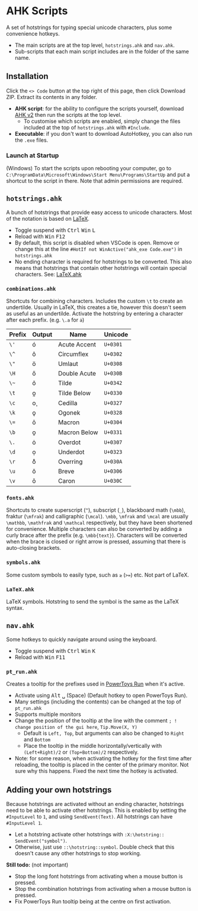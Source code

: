# AHK Scripts

A set of hotstrings for typing special unicode characters, plus some convenience hotkeys.

- The main scripts are at the top level, `hotstrings.ahk` and `nav.ahk`.
- Sub-scripts that each main script includes are in the folder of the same name.


## Installation

Click the `<> Code` button at the top right of this page, then click Download ZIP. Extract its contents in any folder.
- **AHK script**: for the ability to configure the scripts yourself, download [AHK v2](https://www.autohotkey.com/v2/) then run the scripts at the top level.
  - To customise which scripts are enabled, simply change the files included at the top of `hotstrings.ahk` with `#Include`.
- **Executable**: if you don't want to download AutoHotkey, you can also run the `.exe` files.


### Launch at Startup

(Windows) To start the scripts upon rebooting your computer, go to `C:\ProgramData\Microsoft\Windows\Start Menu\Programs\StartUp` and put a shortcut to the script in there. Note that admin permissions are required.



## `hotstrings.ahk`

A bunch of hotstrings that provide easy access to unicode characters. Most of the notation is based on [LaTeX](https://oeis.org/wiki/List_of_LaTeX_mathematical_symbols).
- Toggle suspend with <kbd>Ctrl</kbd> <kbd>Win</kbd> <kbd>L</kbd>
- Reload with <kbd>Win</kbd> <kbd>F12</kbd>
- By default, this script is disabled when VSCode is open. Remove or change this at the line `#HotIf not WinActive("ahk_exe Code.exe")` in `hotstrings.ahk`
- No ending character is required for hotstrings to be converted. This also means that hotstrings that contain other hotstrings will contain special characters. See: [LaTeX.ahk](#latexahk)


### `combinations.ahk`

Shortcuts for combining characters. Includes the custom `\t` to create an undertilde. Usually in LaTeX, this creates a tie, however this doesn't seem as useful as an undertilde.
Activate the hotstring by entering a character after each prefix. (e.g. `\.a` for `ȧ`)

| Prefix | Output | Name         | Unicode  |
| ------ | ------ | ------------ | -------- |
| `\'`   | ó      | Acute Accent | `U+0301` |
| `\^`   | ô      | Circumflex   | `U+0302` |
| `\"`   | ö      | Umlaut       | `U+0308` |
| `\H`   | ő      | Double Acute | `U+030B` |
| `\~`   | o͂      | Tilde        | `U+0342` |
| `\t`   | o̰      | Tilde Below  | `U+0330` |
| `\c`   | o̧      | Cedilla      | `U+0327` |
| `\k`   | ǫ      | Ogonek       | `U+0328` |
| `\=`   | ō      | Macron       | `U+0304` |
| `\b`   | o̱      | Macron Below | `U+0331` |
| `\.`   | ȯ      | Overdot      | `U+0307` |
| `\d`   | ọ      | Underdot     | `U+0323` |
| `\r`   | o̊      | Overring     | `U+030A` |
| `\u`   | ŏ      | Breve        | `U+0306` |
| `\v`   | ǒ      | Caron        | `U+030C` |


### `fonts.ahk`

Shortcuts to create superscript (`^`), subscript (`_`), blackboard math (`\mbb`), fraktur (`\mfrak`) and calligraphic (`\mcal`). `\mbb`, `\mfrak` and `\mcal` are usually `\mathbb`, `\mathfrak` and `\mathcal` respectively, but they have been shortened for convenience.
Multiple characters can also be converted by adding a curly brace after the prefix (e.g. `\mbb{text}`). Characters will be converted when the brace is closed or right arrow is pressed, assuming that there is auto-closing brackets.


### `symbols.ahk`

Some custom symbols to easily type, such as `≥` (`>=`) etc. Not part of LaTeX.


### `LaTeX.ahk`

LaTeX symbols. Hotstring to send the symbol is the same as the LaTeX syntax.


## `nav.ahk`

Some hotkeys to quickly navigate around using the keyboard.
- Toggle suspend with <kbd>Ctrl</kbd> <kbd>Win</kbd> <kbd>K</kbd>
- Reload with <kbd>Win</kbd> <kbd>F11</kbd>


### `pt_run.ahk`

Creates a tooltip for the prefixes used in [PowerToys Run](https://learn.microsoft.com/en-gb/windows/powertoys/run) when it's active.
- Activate using <kbd>Alt</kbd> <kbd>␣</kbd> (Space) (Default hotkey to open PowerToys Run).
- Many settings (including the contents) can be changed at the top of `pt_run.ahk`
- Supports multiple monitors
- Change the position of the tooltip at the line with the comment `; ! change position of the gui here`, `Tip.Move(X, Y)`
  - Default is `Left, Top`, but arguments can also be changed to `Right` and `Bottom`
  - Place the tooltip in the middle horizontally/vertically with `(Left+Right)/2` or `(Top+Bottom)/2` respectively.
- Note: for some reason, when activating the hotkey for the first time after reloading, the tooltip is placed in the center of the primary monitor. Not sure why this happens. Fixed the next time the hotkey is activated.


## Adding your own hotstrings

Because hotstrings are activated without an ending character, hotstrings need to be able to activate other hotstrings. This is enabled by setting the `#InputLevel` to `1`, and using `SendEvent(Text)`. All hotstrings can have `#InputLevel 1`. 
- Let a hotstring activate other hotstrings with `:X:\hotstring:: SendEvent("symbol")`.
- Otherwise, just use `::\hotstring::symbol`. Double check that this doesn't cause any other hotstrings to stop working.

**Still todo:** (not important)

- Stop the long font hotstrings from activating when a mouse button is pressed.
- Stop the combination hotstrings from activating when a mouse button is pressed.
- Fix PowerToys Run tooltip being at the centre on first activation.